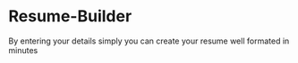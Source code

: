 # Resume-Builder
By entering your details simply you can create your resume well formated in minutes

